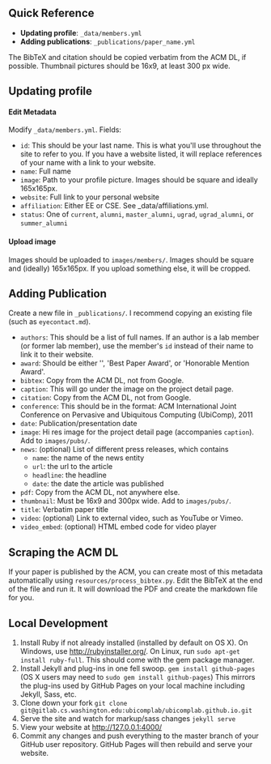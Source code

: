 ## Quick Reference
- **Updating profile**: `_data/members.yml`
- **Adding publications**: `_publications/paper_name.yml`

The BibTeX and citation should be copied verbatim from the ACM DL, if possible.
Thumbnail pictures should be 16x9, at least 300 px wide.

## Updating profile
#### Edit Metadata
Modify `_data/members.yml`.
Fields:
- `id`: This should be your last name. This is what you'll use throughout the site to refer to you. If you have a website listed, it will replace references of your name with a link to your website.
- `name`: Full name
- `image`: Path to your profile picture. Images should be square and ideally 165x165px.
- `website`: Full link to your personal website
- `affiliation`: Either EE or CSE. See _data/affiliations.yml.
- `status`: One of `current`, `alumni`, `master_alumni`, `ugrad`, `ugrad_alumni`, or `summer_alumni`

#### Upload image
Images should be uploaded to `images/members/`. Images should be square and (ideally) 165x165px. If you upload something else, it will be cropped.

## Adding Publication
Create a new file in `_publications/`. I recommend copying an existing file (such as `eyecontact.md`).

- `authors`: This should be a list of full names. If an author is a lab member (or former lab member), use the member's `id` instead of their name to link it to their website.
- `award`: Should be either '', 'Best Paper Award', or 'Honorable Mention Award'.
- `bibtex`: Copy from the ACM DL, not from Google.
- `caption`: This will go under the image on the project detail page.
- `citation`: Copy from the ACM DL, not from Google.
- `conference`: This should be in the format: ACM International Joint Conference on Pervasive and Ubiquitous Computing (UbiComp), 2011
- `date`: Publication/presentation date
- `image`: Hi res image for the project detail page (accompanies `caption`). Add to `images/pubs/`.
- `news`: (optional) List of different press releases, which contains
	- `name`: the name of the news entity
	- `url`: the url to the article
	- `headline`: the headline
	- `date`: the date the article was published
- `pdf`: Copy from the ACM DL, not anywhere else.
- `thumbnail`: Must be 16x9 and 300px wide. Add to `images/pubs/`.
- `title`: Verbatim paper title
- `video`: (optional) Link to external video, such as YouTube or Vimeo.
- `video_embed`: (optional) HTML embed code for video player


## Scraping the ACM DL
If your paper is published by the ACM, you can create most of this metadata automatically using `resources/process_bibtex.py`. Edit the BibTeX at the end of the file and run it. It will download the PDF and create the markdown file for you.

## Local Development

1. Install Ruby if not already installed (installed by default on OS X). On Windows, use http://rubyinstaller.org/. On Linux, run `sudo apt-get install ruby-full`. This should come with the gem package manager.
2. Install Jekyll and plug-ins in one fell swoop. `gem install github-pages` (OS X users may need to `sudo gem install github-pages`) This mirrors the plug-ins used by GitHub Pages on your local machine including Jekyll, Sass, etc.
3. Clone down your fork `git clone git@gitlab.cs.washington.edu:ubicomplab/ubicomplab.github.io.git`
4. Serve the site and watch for markup/sass changes `jekyll serve`
5. View your website at http://127.0.0.1:4000/
6. Commit any changes and push everything to the master branch of your GitHub user repository. GitHub Pages will then rebuild and serve your website.
